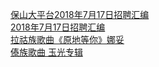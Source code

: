   
[保山大平台2018年7月17日招聘汇编](http://www.dianyue.me/archives/541/3h7l65jt188lp1yn/)  
[2018年7月17日招聘汇编](http://www.dianyue.me/archives/534/85vg9d8dbpdvj703/)  
[拉祜族歌曲《原地等你》娜妥](http://www.dianyue.me/archives/768/oybw3bbv9hb4ssbk/)  
[傣族歌曲 玉光专辑](http://www.dianyue.me/archives/708/4gb4khrtk6xgugub/)